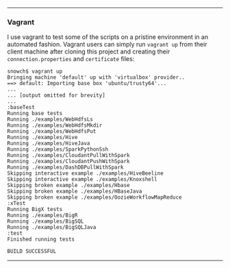 *********************************************************************

### Vagrant

I use vagrant to test some of the scripts on a pristine environment in an automated fashion.  Vagrant users can simply run `vagrant up` from their client machine after cloning this project and creating their `connection.properties` and `certificate` files:

```
snowch$ vagrant up
Bringing machine 'default' up with 'virtualbox' provider..
==> default: Importing base box 'ubuntu/trusty64'...
...
... [output omitted for brevity]
...
:baseTest
Running base tests
Running ./examples/WebHdfsLs
Running ./examples/WebHdfsMkdir
Running ./examples/WebHdfsPut
Running ./examples/Hive
Running ./examples/HiveJava
Running ./examples/SparkPythonSsh
Running ./examples/CloudantPullWithSpark
Running ./examples/CloudantPushWithSpark
Running ./examples/DashDBPullWithSpark
Skipping interactive example ./examples/HiveBeeline
Skipping interactive example ./examples/Knoxshell
Skipping broken example ./examples/Hbase
Skipping broken example ./examples/HBaseJava
Skipping broken example ./examples/OozieWorkflowMapReduce
:xTest
Running BigX tests
Running ./examples/BigR
Running ./examples/BigSQL
Running ./examples/BigSQLJava
:test
Finished running tests

BUILD SUCCESSFUL
```

*********************************************************************
